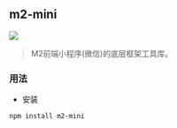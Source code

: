 ## m2-mini

[![](https://img.shields.io/badge/m2--mini-v1.0.0-green.svg)](https://github.com/miracle-git/m2.git) <br/>
> M2前端小程序(微信)的底层框架工具库。

### 用法
- 安装
```bash
npm install m2-mini
```
